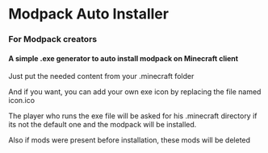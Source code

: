 # Modpack Auto Installer
### For Modpack creators
#### A simple .exe generator to auto install modpack on Minecraft client

Just put the needed content from your .minecraft folder

And if you want, you can add your own exe icon by replacing the file named icon.ico

The player who runs the exe file will be asked for his .minecraft directory if its not the default one and the modpack will be installed.

Also if mods were present before installation, these mods will be deleted
